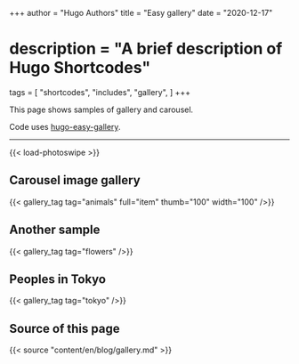 +++
author = "Hugo Authors"
title = "Easy gallery"
date = "2020-12-17"
# description = "A brief description of Hugo Shortcodes"
tags = [
    "shortcodes",
    "includes",
    "gallery",
]
+++

This page shows samples of gallery and carousel.
<!--more-->
Code uses 
[hugo-easy-gallery](https://github.com/liwenyip/hugo-easy-gallery).
<!--more-->

---
{{< load-photoswipe >}}

## Carousel image gallery

{{< gallery_tag tag="animals" full="item" thumb="100" width="100" />}}

## Another sample

{{< gallery_tag tag="flowers" />}}

## Peoples in Tokyo

{{< gallery_tag tag="tokyo" />}}

## Source of this page

{{< source "content/en/blog/gallery.md" >}}
